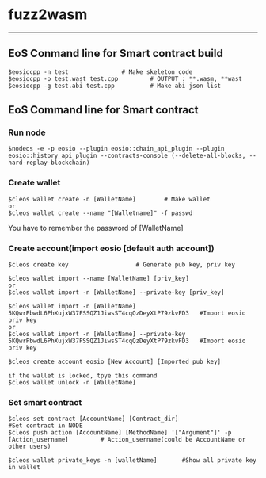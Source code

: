 # fuzz2wasm

---




## EoS Conmand line for Smart contract build 
```
$eosiocpp -n test  				# Make skeleton code
$eosiocpp -o test.wast test.cpp 		# OUTPUT : **.wasm, **wast 
$eosiocpp -g test.abi test.cpp  		# Make abi json list

```


## EoS Command line for Smart contract

### Run node
```
$nodeos -e -p eosio --plugin eosio::chain_api_plugin --plugin eosio::history_api_plugin --contracts-console (--delete-all-blocks, --hard-replay-blockchain)
```

### Create wallet
```
$cleos wallet create -n [WalletName]  		# Make wallet
or
$cleos wallet create --name "[Walletname]" -f passwd
```
You have to remember the password of [WalletName]  


### Create account(import eosio [default auth account])
```
$cleos create key  					# Generate pub key, priv key  

$cleos wallet import --name [WalletName] [priv_key]
or
$cleos wallet import -n [WalletName] --private-key [priv_key]

$cleos wallet import -n [WalletName] 5KQwrPbwdL6PhXujxW37FSSQZ1JiwsST4cqQzDeyXtP79zkvFD3   #Import eosio priv key
or 
$cleos wallet import -n [WalletName] --private-key 5KQwrPbwdL6PhXujxW37FSSQZ1JiwsST4cqQzDeyXtP79zkvFD3   #Import eosio priv key

$cleos create account eosio [New Account] [Imported pub key]

if the wallet is locked, tpye this command 
$cleos wallet unlock -n [WalletName]                                                     	 
```

### Set smart contract
```
$cleos set contract [AccountName] [Contract_dir] 	                                          #Set contract in NODE 
$cleos push action [AccountName] [MethodName] '["Argument"]' -p [Action_username]  		  # Action_username(could be AccountName or other users)

$cleos wallet private_keys -n [walletName]  	 #Show all private key in wallet

```
